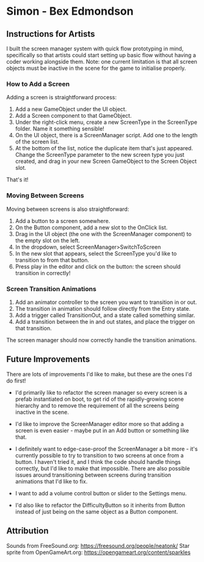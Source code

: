 # Simon - Bex Edmondson

## Instructions for Artists
I built the screen manager system with quick flow prototyping in mind, specifically so that artists could start setting up basic flow without having a coder working alongside them. Note: one current limitation is that all screen objects must be inactive in the scene for the game to initialise properly.

### How to Add a Screen
Adding a screen is straightforward process:
1. Add a new GameObject under the UI object.
2. Add a Screen component to that GameObject.
3. Under the right-click menu, create a new ScreenType in the ScreenType folder. Name it something sensible!
4. On the UI object, there is a ScreenManager script. Add one to the length of the screen list.
5. At the bottom of the list, notice the duplicate item that's just appeared. Change the ScreenType parameter to the new screen type you just created, and drag in your new Screen GameObject to the Screen Object slot.

That's it!

### Moving Between Screens
Moving between screens is also straightforward:
1. Add a button to a screen somewhere.
2. On the Button component, add a new slot to the OnClick list.
3. Drag in the UI object (the one with the ScreenManager component) to the empty slot on the left.
4. In the dropdown, select ScreenManager>SwitchToScreen
5. In the new slot that appears, select the ScreenType you'd like to transition to from that button.
6. Press play in the editor and click on the button: the screen should transition in correctly!

### Screen Transition Animations
1. Add an animator controller to the screen you want to transition in or out. 
2. The transition in animation should follow directly from the Entry state. 
3. Add a trigger called TransitionOut, and a state called something similar. 
4. Add a transition between the in and out states, and place the trigger on that transition.

The screen manager should now correctly handle the transition animations.

## Future Improvements
There are lots of improvements I'd like to make, but these are the ones I'd do first!

- I'd primarily like to refactor the screen manager so every screen is a prefab instantiated on boot, to get rid of the rapidly-growing scene hierarchy and to remove the requirement of all the screens being inactive in the scene.

- I'd like to improve the ScreenManager editor more so that adding a screen is even easier - maybe put in an Add button or something like that.

- I definitely want to edge-case-proof the ScreenManager a bit more - it's currently possible to try to transition to two screens at once from a button. I haven't tried it, and I think the code should handle things correctly, but I'd like to make that impossible. There are also possible issues around transitioning between screens during transition animations that I'd like to fix.

- I want to add a volume control button or slider to the Settings menu.

- I'd also like to refactor the DifficultyButton so it inherits from Button instead of just being on the same object as a Button component.

## Attribution
Sounds from FreeSound.org: https://freesound.org/people/neatonk/
Star sprite from OpenGameArt.org: https://opengameart.org/content/sparkles
